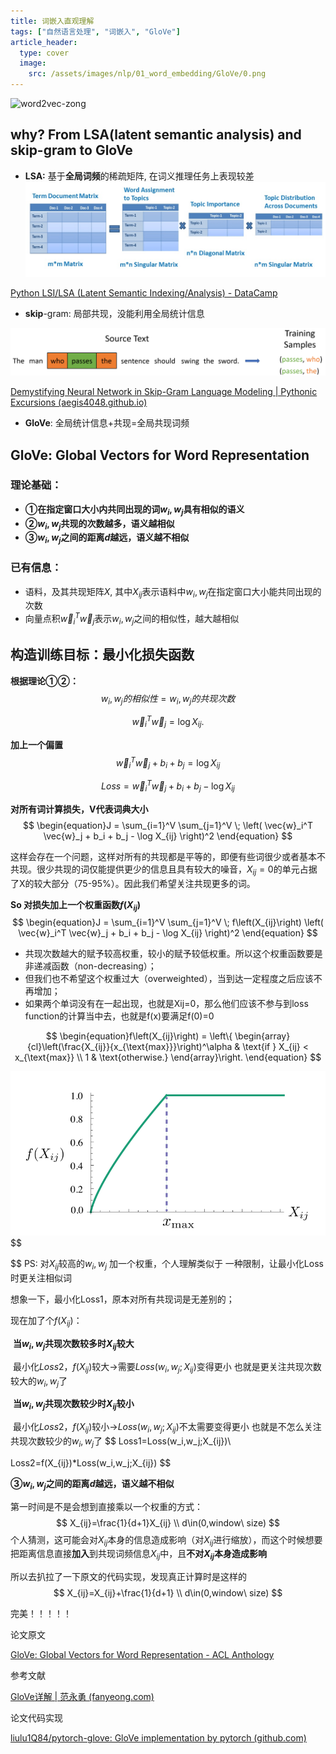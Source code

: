 ```yaml
---
title: 词嵌入直观理解
tags: ["自然语言处理", "词嵌入", "GloVe"]
article_header:
  type: cover
  image:
    src: /assets/images/nlp/01_word_embedding/GloVe/0.png
---
```




![word2vec-zong](词嵌入-GloVe-全局共现词频信息嵌入.assets/1.png)

## why? From  LSA(latent semantic analysis) and skip-gram to GloVe

- **LSA:** 基于**全局词频**的稀疏矩阵, 在词义推理任务上表现较差![img](/assets/images/nlp/01_word_embedding/GloVe/3.png)

[Python LSI/LSA (Latent Semantic Indexing/Analysis) - DataCamp](https://www.datacamp.com/community/tutorials/discovering-hidden-topics-python)

- **skip**-gram: 局部共现，没能利用全局统计信息

![img](/assets/images/nlp/01_word_embedding/GloVe/4.png)

[Demystifying Neural Network in Skip-Gram Language Modeling | Pythonic Excursions (aegis4048.github.io)](https://aegis4048.github.io/demystifying_neural_network_in_skip_gram_language_modeling)

- **GloVe**: 	全局统计信息+共现=全局共现词频



## GloVe: Global Vectors for Word Representation

### 理论基础：

- **①在指定窗口大小内共同出现的词$w_i,w_j$具有相似的语义**
- **②$w_i,w_j$共现的次数越多，语义越相似**
- **③$w_i,w_j$之间的距离$d$越远，语义越不相似**

### 已有信息：

- 语料，及其共现矩阵$X$,  其中$X_{ij}$表示语料中$w_i,w_j$在指定窗口大小能共同出现的次数
- 向量点积$\vec{w}_i^T \vec{w}_j$表示$w_i,w_j$之间的相似性，越大越相似

## 构造训练目标：最小化损失函数

**根据理论①②：**
$$
w_i,w_j的相似性 = w_i,w_j的共现次数
$$

$$
\begin{equation}\vec{w}_i^T \vec{w}_j = \log X_{ij}.\end{equation}
$$

**加上一个偏置**
$$
\begin{equation}\vec{w}_i^T \vec{w}_j + b_i + b_j = \log X_{ij}\end{equation}
$$

$$
\begin{equation}Loss = \vec{w}_i^T \vec{w}_j + b_i + b_j-\log X_{ij}\end{equation}
$$



**对所有词计算损失，V代表词典大小**
$$
\begin{equation}J = \sum_{i=1}^V \sum_{j=1}^V \; \left( \vec{w}_i^T \vec{w}_j + b_i + b_j - \log X_{ij} \right)^2 \end{equation}
$$

这样会存在一个问题，这样对所有的共现都是平等的，即便有些词很少或者基本不共现。很少共现的词仅能提供更少的信息且具有较大的噪音，$X_{ij}=0$的单元占据了X的较大部分（75-95%）。因此我们希望关注共现更多的词。

**So 对损失加上一个权重函数$f(X_{ij})$**
$$
\begin{equation}J = \sum_{i=1}^V \sum_{j=1}^V \; f\left(X_{ij}\right) \left( \vec{w}_i^T \vec{w}_j + b_i + b_j - \log X_{ij} \right)^2 \end{equation}
$$


- 共现次数越大的赋予较高权重，较小的赋予较低权重。所以这个权重函数要是非递减函数（non-decreasing）；
- 但我们也不希望这个权重过大（overweighted），当到达一定程度之后应该不再增加；
- 如果两个单词没有在一起出现，也就是Xij=0，那么他们应该不参与到loss function的计算当中去，也就是f(x)要满足f(0)=0

$$
\begin{equation}f\left(X_{ij}\right) = \left\{ \begin{array}{cl}\left(\frac{X_{ij}}{x_{\text{max}}}\right)^\alpha & \text{if } X_{ij} < x_{\text{max}} \\ 1 & \text{otherwise.} \end{array}\right. \end{equation}
$$

![image-20220322111440452](/assets/images/nlp/01_word_embedding/GloVe/5.png)
$$

$$
PS: 对$X_{ij}$较高的$w_i,w_j$ 加一个权重，个人理解类似于 一种限制，让最小化Loss时更关注相似词

想象一下，最小化Loss1，原本对所有共现词是无差别的；

现在加了个$f(X_{ij})$：

​	**当$w_{i},w_{j}$共现次数较多时$X_{ij}$较大**

​	最小化$Loss2$，$f(X_{ij})$较大→需要$Loss(w_i,w_j;X_{ij})$变得更小 也就是更关注共现次数较大的$w_{i},w_{j}$了

​	**当$w_{i},w_{j}$共现次数较少时$X_{ij}$较小**

​	最小化$Loss2$，$f(X_{ij})$较小→$Loss(w_i,w_j;X_{ij})$不太需要变得更小 也就是不怎么关注共现次数较少的$w_{i},w_{j}$了
$$
Loss1=Loss(w_i,w_j;X_{ij})\\

Loss2=f(X_{ij})*Loss(w_i,w_j;X_{ij})
$$




**③$w_i,w_j$之间的距离$d$越远，语义越不相似**

第一时间是不是会想到直接乘以一个权重的方式：
$$
X_{ij}=\frac{1}{d+1}X_{ij}
\\
d\in(0,window\  size)
$$
个人猜测，这可能会对$X_{ij}$本身的信息造成影响（对$X_{ij}$进行缩放），而这个时候想要把距离信息直接**加入**到共现词频信息$X_{ij}$中，且**不对$X_{ij}$本身造成影响**

所以去扒拉了一下原文的代码实现，发现真正计算时是这样的
$$
X_{ij}=X_{ij}+\frac{1}{d+1}
\\
d\in(0,window\  size)
$$

完美！！！！！



论文原文

[GloVe: Global Vectors for Word Representation - ACL Anthology](https://aclanthology.org/D14-1162/)

参考文献

[GloVe详解 | 范永勇 (fanyeong.com)](http://www.fanyeong.com/2018/02/19/glove-in-detail/)

论文代码实现

[liulu1Q84/pytorch-glove: GloVe implementation by pytorch (github.com)](https://github.com/liulu1Q84/pytorch-glove)



